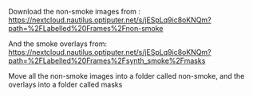 Download the non-smoke images from : https://nextcloud.nautilus.optiputer.net/s/jESpLq9ic8oKNQm?path=%2FLabelled%20Frames%2Fnon-smoke

And the smoke overlays from: https://nextcloud.nautilus.optiputer.net/s/jESpLq9ic8oKNQm?path=%2FLabelled%20Frames%2Fsynth_smoke%2Fmasks

Move all the non-smoke images into a folder called non-smoke, and the overlays into a folder called masks

